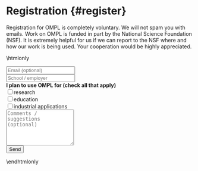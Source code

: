 # Registration {#register}

Registration for OMPL is completely voluntary. We will not spam you with emails. Work on OMPL is funded in part by the National Science Foundation (NSF). It is extremely helpful for us if we can report to the NSF where and how our work is being used. Your cooperation would be highly appreciated.

\htmlonly
<form class="form" role="form" action="http://formspree.io/mmoll@rice.edu" method="POST">
  <div class="form-group">
    <input type="email" class="form-control" name="_replyto" value='' placeholder="Email (optional)">
  </div>
  <div class="form-group">
    <input type="text" class="form-control" name="name" value='' placeholder="School / employer">
  </div>
  <div class="form-group">
    <b>I plan to use OMPL for (check all that apply)</b>
    <div class="checkbox"><label><input type="checkbox" name="research" value='yes'>research</label></div>
    <div class="checkbox"><label><input type="checkbox" name="education" value='yes'>education</label></div>
    <div class="checkbox"><label><input type="checkbox" name="industry" value='yes'>industrial applications</label></div>
  </div>
  <div class="form-group">
    <textarea id="message" name="message" rows=6 class="form-control" placeholder="Comments / suggestions (optional)"></textarea>
  </div>
  <input type="hidden" name="_next" value="thank-you.html" />
  <input type="hidden" name="_subject" value="=== OMPL registration ===" />
  <input type="hidden" name="IP" id="IP">
  <script type="application/javascript">
    window.onload = function () {
    $.getJSON("https://api.ipify.org?format=jsonp&callback=?",function(json){$("#IP").val(json.ip);});};
  </script>
  <input type="text" name="_gotcha" style="display:none" />
  <input type="submit" value="Send" name='submit' class="btn btn-primary" />
</form>
\endhtmlonly